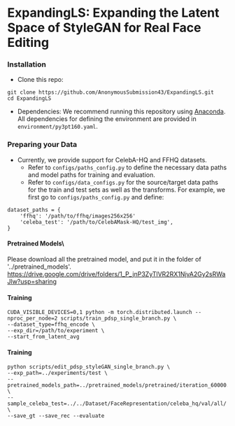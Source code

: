 # ExpandingLS: Expanding the Latent Space of StyleGAN for Real Face Editing

### Installation
- Clone this repo:
``` 
git clone https://github.com/AnonymousSubmission43/ExpandingLS.git
cd ExpandingLS
```
- Dependencies:
We recommend running this repository using [Anaconda](https://docs.anaconda.com/anaconda/install/).
All dependencies for defining the environment are provided in `environment/py3pt160.yaml`.


### Preparing your Data
- Currently, we provide support for CelebA-HQ and FFHQ datasets.
    - Refer to `configs/paths_config.py` to define the necessary data paths and model paths for training and evaluation.
    - Refer to `configs/data_configs.py` for the source/target data paths for the train and test sets
      as well as the transforms.
For example, we first go to `configs/paths_config.py` and define:
``` 
dataset_paths = {
    'ffhq': '/path/to/ffhq/images256x256'
    'celeba_test': '/path/to/CelebAMask-HQ/test_img',
}
```

#### **Pretrained Models**\
Please download all the pretrained model, and put it in the folder of '../pretrained_models'.
https://drive.google.com/drive/folders/1_P_jnP3ZyTlVR2RX1NjvA2Gy2sRWaJlw?usp=sharing


#### **Training**
```
CUDA_VISIBLE_DEVICES=0,1 python -m torch.distributed.launch --nproc_per_node=2 scripts/train_pdsp_single_branch.py \
--dataset_type=ffhq_encode \
--exp_dir=/path/to/experiment \
--start_from_latent_avg 
```

#### **Training**
```
python scripts/edit_pdsp_styleGAN_single_branch.py \
--exp_path=../experiments/test \
--pretrained_models_path=../pretrained_models/pretrained/iteration_60000.pt \
--sample_celeba_test=../../Dataset/FaceRepresentation/celeba_hq/val/all/ \
--save_gt --save_rec --evaluate
```
